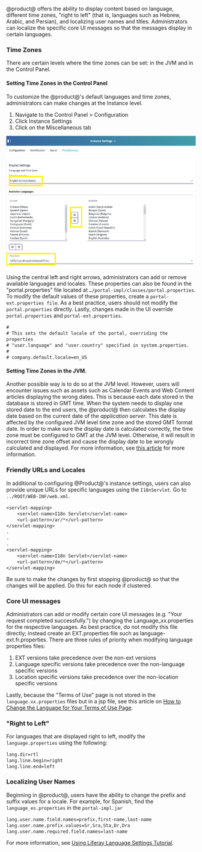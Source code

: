 
@product@ offers the ability to display content based on language, different time zones, "right to left" (that is, languages such as Hebrew, Arabic, and Persian), and localizing user names and titles. Administrators can localize the specific core UI messages so that the messages display in certain languages.

### Time Zones

There are certain levels where the time zones can be set: in the JVM and in the Control Panel. 

#### Setting Time Zones in the Control Panel

To customize the @product@'s default languages and time zones, administrators can make changes at the Instance level.    
1. Navigate to the Control Panel > Configuration    
2. Click Instance Settings    
3. Click on the Miscellaneous tab    

![instance-locales](../../../deployment/images/instance-locales.png)

Using the central left and right arrows, administrators can add or remove available languages and locales. These properties can also be found in the "portal.properties" file located at `…/portal-impl/classes/portal.properties`. To modify the default values of these properties, create a `portal-ext.properties file`. As a best practice, users should not modify the `portal.properties` directly. Lastly, changes made in the UI override `portal.properties` and `portal-ext.properties`.


	#
	# This sets the default locale of the portal, overriding the properties
	# "user.language" and "user.country" specified in system.properties.
	#
	# company.default.locale=en_US    
  
#### Setting Time Zones in the JVM.
Another possible way is to do so at the JVM level. However, users will encounter issues such as assets such as Calendar Events and Web Content articles displaying the wrong dates. This is because each date stored in the database is stored in GMT time. When the system needs to display one stored date to the end users, the @product@ then calculates the display date based on the current date of the _application server_. This date is affected by the configured JVM level time zone and the stored GMT format date. In order to make sure the display date is calculated correctly, the time zone must be configured to GMT at the JVM level. Otherwise, it will result in incorrect time zone offset and cause the display date to be wrongly calculated and displayed. For more information, see [this article](https://customer.liferay.com/documentation/knowledge-base/-/kb/27931) for more information.
  
  
### Friendly URLs and Locales

In additional to configuring @Product@'s instance settings, users can also provide unique URLs for specific languages using the `I18nServlet`. Go to `../ROOT/WEB-INF/web.xml`.

	<servlet-mapping>
		<servlet-name>I18n Servlet</servlet-name>
		<url-pattern>/ar/*</url-pattern>
	</servlet-mapping>
	.
	.
	.
	<servlet-mapping>
		<servlet-name>I18n Servlet</servlet-name>
		<url-pattern>/de/*</url-pattern>
	</servlet-mapping>
	

Be sure to make the changes by first stopping @product@ so that the changes will be applied. Do this for each node if clustered.

### Core UI messages
Administrators can add or modify certain core UI messages (e.g. "Your request completed successfully.") by changing the Language_xx.properties for the respective languages. As best practice, do not modify this file directly; instead create an EXT.properties file such as language-ext.fr.properties. There are three rules of priority when modifying language properties files:

1. EXT versions take precedence over the non-ext versions
1. Language specific versions take precedence over the non-language specific versions
1. Location specific versions take precedence over the non-location specific versions

Lastly, because the "Terms of Use" page is not stored in the `language.xx.properties` files but in a jsp file, see this article on [How to Change the Language for Your Terms of Use Page](https://www.liferay.com/community/wiki/-/wiki/Main/Terms+of+Use#section-Terms+of+Use-How+to+change+the+language+for+your+).

### "Right to Left"
For languages that are displayed right to left, modify the `language.properties` using the following:

	lang.dir=rtl
	lang.line.begin=right
	lang.line.end=left

### Localizing User Names

Beginning in @product@, users have the ability to change the prefix and suffix values for a locale. For example, for Spanish, find the `language_es.properties` in the `portal-impl.jar` 

	lang.user.name.field.names=prefix,first-name,last-name
	lang.user.name.prefix.values=Sr,Sra,Sta,Dr,Dra
	lang.user.name.required.field.names=last-name

For more information, see [Using Liferay Language Settings Tutorial](https://customer.liferay.com/documentation/7.0/develop/tutorials/-/official_documentation/tutorials/using-liferays-language-settings).
